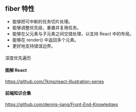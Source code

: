 ## fiber 特性

- 能够把可中断的任务切片处理。
- 能够调整优先级，重置并复用任务。
- 能够在父元素与子元素之间交错处理，以支持 React 中的布局。
- 能够在 render() 中返回多个元素。
- 更好地支持错误边界。

####

深度优先遍历

#### 图解 React

https://github.com/7kms/react-illustration-series

#### 前端知识合集

https://github.com/dennis-jiang/Front-End-Knowledges
